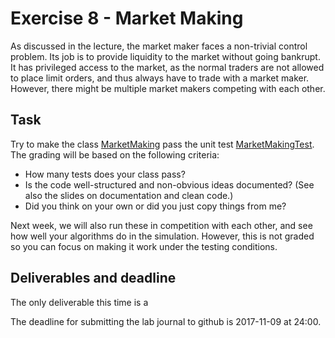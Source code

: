 # Exercise 8 - Market Making

As discussed in the lecture, the market maker faces a non-trivial control problem. Its job is to provide liquidity to the market without going bankrupt. It has privileged access to the market, as the normal traders are not allowed to place limit orders, and thus always have to trade with a market maker. However, there might be multiple market makers competing with each other. 

## Task

Try to make the class [MarketMaking](../src/com/agentecon/exercise8/MarketMaking.java) pass the unit test [MarketMakingTest](../src/com/agentecon/exercise8/MarketMakingTest.java). The grading will be based on the following criteria:

* How many tests does your class pass?
* Is the code well-structured and non-obvious ideas documented? (See also the slides on documentation and clean code.)
* Did you think on your own or did you just copy things from me?

Next week, we will also run these in competition with each other, and see how well your algorithms do in the simulation. However, this is not graded so you can focus on making it work under the testing conditions.

## Deliverables and deadline

The only deliverable this time is a 

The deadline for submitting the lab journal to github is 2017-11-09 at 24:00.
